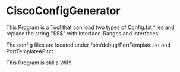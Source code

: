 # CiscoConfigGenerator

This Program is a Tool that can load two types of Config.txt files and replace the string "$$$" with Interface-Ranges and Interfaces.

The config files are located under /bin/debug/PortTemplate.txt and PortTemplateAP.txt.

This Program is still a WIP!
